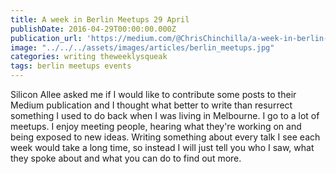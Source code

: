 ```yaml
---
title: A week in Berlin Meetups 29 April
publishDate: 2016-04-29T00:00:00.000Z
publication_url: 'https://medium.com/@ChrisChinchilla/a-week-in-berlin-meetups-29th-april-d392b505a75a#.sgy49u2qy'
image: "../../../assets/images/articles/berlin_meetups.jpg"
categories: writing theweeklysqueak
tags: berlin meetups events
---
```


Silicon Allee asked me if I would like to contribute some posts to their Medium publication and I thought what better to write than resurrect something I used to do back when I was living in Melbourne. I go to a lot of meetups. I enjoy meeting people, hearing what they're working on and being exposed to new ideas. Writing something about every talk I see each week would take a long time, so instead I will just tell you who I saw, what they spoke about and what you can do to find out more.
